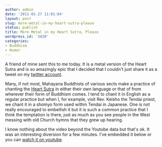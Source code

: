 ```yaml
---
author: admin
date: '2011-01-27 11:01:04'
layout: post
slug: more-metal-in-my-heart-sutra-please
status: publish
title: More Metal in my Heart Sutra, Please
wordpress_id: '3420'
categories:
- Buddhism
- Humor
---
```

A friend of mine sent this to me today. It is a metal version of the Heart Sutra and is so amazingly epic that I decided that I couldn't just share it as a tweet on my <a href="http://twitter.com/openbuddha">twitter account</a>.

Many, if not most, Mahayana Buddhists of various sects make a practice of chanting the <a href="http://openbuddha.com/resources/sutras/heart-sutra/">Heart Sutra</a> in either their own language or that of from wherever their form of Buddhism comes. I tend to chant it in English as a regular practice but when I, for example, visit Rev. Keisho the Tendai priest, we chant it in a shomyo form used within Tendai in Japanese. One is not really encouraged to embellish it but it is such a common practice that I think the temptation is there, just as much as you see people in the West messing with old Church hymns that they grew up hearing.

I know nothing about the video beyond the Youtube data but that's ok. It was an interesting diversion for a few minutes. I've embedded it below or you can <a href="http://www.youtube.com/watch?v=H7aButXpZfY">watch it on youtube</a>.

<p style="text-align: center"><lj-embed><object width="640" height="385"><param name="movie" value="http://www.youtube.com/v/H7aButXpZfY?fs=1&amp;hl=en_US&amp;rel=0"></param><param name="allowFullScreen" value="true"></param><param name="allowscriptaccess" value="always"></param><embed src="http://www.youtube.com/v/H7aButXpZfY?fs=1&amp;hl=en_US&amp;rel=0" type="application/x-shockwave-flash" allowscriptaccess="always" allowfullscreen="true" width="640" height="385"></embed></object></lj-embed></p>
